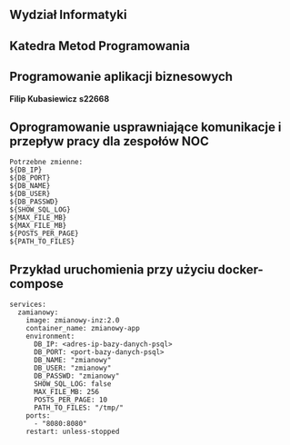## Wydział Informatyki
## Katedra Metod Programowania
## Programowanie aplikacji biznesowych
**Filip Kubasiewicz**
**s22668**
## Oprogramowanie usprawniające komunikacje i przepływ pracy dla zespołów NOC
```
Potrzebne zmienne:
${DB_IP}
${DB_PORT}
${DB_NAME}
${DB_USER}
${DB_PASSWD}
${SHOW_SQL_LOG}
${MAX_FILE_MB}
${MAX_FILE_MB}
${POSTS_PER_PAGE}
${PATH_TO_FILES}
```

## Przykład uruchomienia przy użyciu docker-compose
```
services:
  zamianowy:
    image: zmianowy-inz:2.0
    container_name: zmianowy-app
    environment:
      DB_IP: <adres-ip-bazy-danych-psql>
      DB_PORT: <port-bazy-danych-psql>
      DB_NAME: "zmianowy"
      DB_USER: "zmianowy"
      DB_PASSWD: "zmianowy"
      SHOW_SQL_LOG: false
      MAX_FILE_MB: 256
      POSTS_PER_PAGE: 10
      PATH_TO_FILES: "/tmp/"
    ports:
      - "8080:8080"
    restart: unless-stopped
```
